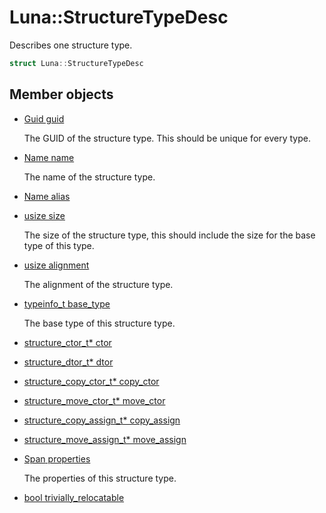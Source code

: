 # Luna::StructureTypeDesc
Describes one structure type. 

```c++
struct Luna::StructureTypeDesc
```

## Member objects
* [Guid guid](struct_luna_1_1_structure_type_desc_1a0c8f65c9d3118ff62b1d40950e5154f8.md)

    The GUID of the structure type. This should be unique for every type. 

* [Name name](struct_luna_1_1_structure_type_desc_1a7082db574ba2d2d69ccafb060398b7d8.md)

    The name of the structure type. 

* [Name alias](struct_luna_1_1_structure_type_desc_1aab3519e6b2915ade2b650f777b994121.md)
* [usize size](struct_luna_1_1_structure_type_desc_1a59f6400efda18d25d7b3cf3c2e7a3d3d.md)

    The size of the structure type, this should include the size for the base type of this type. 

* [usize alignment](struct_luna_1_1_structure_type_desc_1a84c18f6f6874b7f530f0c3ffe156e3fb.md)

    The alignment of the structure type. 

* [typeinfo_t base_type](struct_luna_1_1_structure_type_desc_1a04e4a2d458c31f2a64e8669d8568ead9.md)

    The base type of this structure type. 

* [structure_ctor_t* ctor](struct_luna_1_1_structure_type_desc_1a8b562d2692e5808232b9a65c240e6103.md)
* [structure_dtor_t* dtor](struct_luna_1_1_structure_type_desc_1aa498db50ab9c3d7f9f84c97b8c24ac63.md)
* [structure_copy_ctor_t* copy_ctor](struct_luna_1_1_structure_type_desc_1abf45ac6225b448e989e041b420830949.md)
* [structure_move_ctor_t* move_ctor](struct_luna_1_1_structure_type_desc_1a66e83256edf26122efc9735284bf5573.md)
* [structure_copy_assign_t* copy_assign](struct_luna_1_1_structure_type_desc_1a7daacf4ed7ed76c8c18eb17f3ff4b1ed.md)
* [structure_move_assign_t* move_assign](struct_luna_1_1_structure_type_desc_1a49a2c551255183998b610cfabb0bc464.md)
* [Span<const StructurePropertyDesc> properties](struct_luna_1_1_structure_type_desc_1a9b43bf1a828e7baefd0522a2563c66f2.md)

    The properties of this structure type. 

* [bool trivially_relocatable](struct_luna_1_1_structure_type_desc_1a8e5f4fefafed4000ee467f8de565955d.md)

